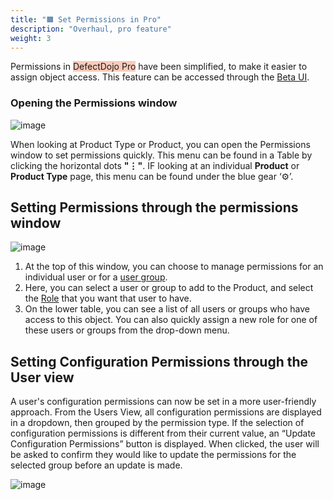 ```yaml
---
title: "🟧 Set Permissions in Pro"
description: "Overhaul, pro feature"
weight: 3
---
```


Permissions in <span style="background-color:rgba(242, 86, 29, 0.3)">DefectDojo Pro</span> have been simplified, to make it easier to assign object access.  This feature can be accessed through the [Beta UI](/en/about_defectdojo/ui_pro_vs_os/).

### Opening the Permissions window 

![image](images/pro_permissions.png)

When looking at Product Type or Product, you can open the Permissions window to set permissions quickly.  This menu can be found in a Table by clicking the horizontal dots **"⋮"**.  IF looking at an individual **Product** or **Product Type** page, this menu can be found under the blue gear ‘⚙️’.

## Setting Permissions through the permissions window

![image](images/pro_permissions_2.png)

1. At the top of this window, you can choose to manage permissions for an individual user or for a [user group](../create_user_group).
2. Here, you can select a user or group to add to the Product, and select  the [Role](../about_perms_and_roles) that you want that user to have.
3. On the lower table, you can see a list of all users or groups who have access to this object.  You can also quickly assign a new role for one of these users or groups from the drop-down menu.

## Setting Configuration Permissions through the User view

A user's configuration permissions can now be set in a more user-friendly approach. From the Users View, all configuration permissions are displayed in a dropdown, then grouped by the permission type. If the selection of configuration permissions is different from their current value, an “Update Configuration Permissions” button is displayed. When clicked, the user will be asked to confirm they would like to update the permissions for the selected group before an update is made.

![image](images/pro_user_view.png)

